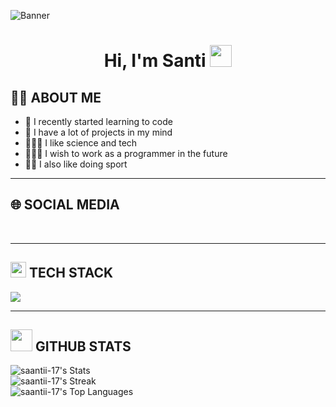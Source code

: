 ![Banner](.jpg)
<h1 align="center"><b>Hi, I'm Santi</b> <img src="https://media.giphy.com/media/hvRJCLFzcasrR4ia7z/giphy.gif" width="35"></h1>

## 👦🏼 ABOUT ME
- 🌼 I recently started learning to code<br>
- 🔭 I have a lot of projects in my mind<br>
- 👨🏼‍🔬 I like science and tech<br>
- 👨🏼‍💻 I wish to work as a programmer in the future<br>
- 💪🏼 I also like doing sport<br>

___

## 🌐 SOCIAL MEDIA
<br>

___

## <img src="https://media2.giphy.com/media/QssGEmpkyEOhBCb7e1/giphy.gif?cid=ecf05e47a0n3gi1bfqntqmob8g9aid1oyj2wr3ds3mg700bl&rid=giphy.gif" width="25"> TECH STACK

<p align="left">
  <a href="https://skillicons.dev">
    <img src="https://skillicons.dev/icons?i=git,github,html,css,js,py,linux,bash,vim,vscode,arduino,blender&perline=6"/>
  </a>
</p>

___

## <img src="https://media.giphy.com/media/iY8CRBdQXODJSCERIr/giphy.gif" width="35"> GITHUB STATS

![saantii-17's Stats](https://github-readme-stats.vercel.app/api?username=saantii-17&theme=tokyonight&show_icons=true&hide_border=true&count_private=false)
<br>
![saantii-17's Streak](https://github-readme-streak-stats.herokuapp.com/?user=saantii-17&theme=tokyonight&hide_border=true)
<br>
![saantii-17's Top Languages](https://github-readme-stats.vercel.app/api/top-langs/?username=saantii-17&theme=tokyonight&show_icons=true&hide_border=true&layout=compact)
